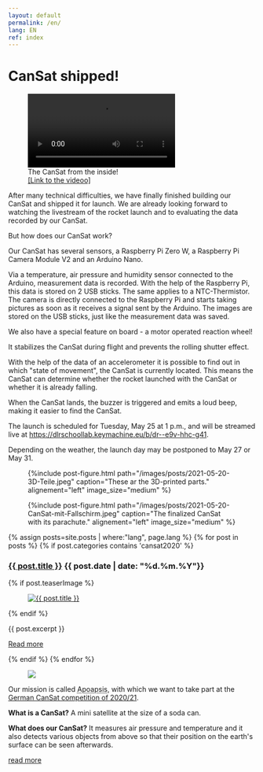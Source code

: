 ```yaml
---
layout: default
permalink: /en/
lang: EN
ref: index
---
```


# CanSat shipped!

<figure class="video medium">
  <video src="/images/posts/2021-05-20-CanSat-Innen.mp4" alt="Der CanSat von innen!" controls></video>
  <figcaption>
    The CanSat from the inside!<br />
    <a href="/images/posts/2021-05-20-CanSat-Innen.mp4">[Link to the videoo]</a>
  </figcaption>
</figure>

After many technical difficulties, we have finally finished building our CanSat and shipped it for launch. 
We are already looking forward to watching the livestream of the rocket launch and to evaluating the data recorded by our CanSat.

But how does our CanSat work?

Our CanSat has several sensors, a Raspberry Pi Zero W, a Raspberry Pi Camera Module V2 and an Arduino Nano. 

Via a temperature, air pressure and humidity sensor connected to the Arduino, measurement data is recorded. With the help of the Raspberry Pi, this data is stored on  2 USB sticks. The same applies to a NTC-Thermistor. 
The camera is directly connected to the Raspberry Pi and starts taking pictures as soon as it receives a signal sent by the Arduino. The images are stored on the USB sticks, just like the measurement data was saved.

We also have a special feature on board - a motor operated reaction wheel!

It stabilizes the CanSat during flight and prevents the rolling shutter effect.

With the help of the data of an accelerometer it is possible to find out in which "state of movement", the CanSat is currently located. This means the CanSat can determine whether the rocket launched with the CanSat or whether it is already falling.

When the CanSat lands, the buzzer is triggered and emits a loud beep, making it easier to find the CanSat.

The launch is scheduled for Tuesday, May 25 at 1 p.m., and will be streamed live at <a href="https://dlrschoollab.keymachine.eu/b/dr--e9v-hhc-g41" >https://dlrschoollab.keymachine.eu/b/dr--e9v-hhc-g41</a>.

Depending on the weather,  the launch day may be postponed to May 27 or May 31.

<figure class="center medium">
  {%include post-figure.html path="/images/posts/2021-05-20-3D-Teile.jpeg" caption="These ar the 3D-printed parts." alignement="left" image_size="medium" %}
</figure>

<figure class="center medium">
  {%include post-figure.html path="/images/posts/2021-05-20-CanSat-mit-Fallschirm.jpeg" caption="The finalized CanSat with its parachute." alignement="left" image_size="medium" %}
</figure>

<!---
<p>We are still looking for sponsors. If you are interested, <a href="mailto:{{ site.footer-links.email }}" target="_blank">we would be happy if you contact us.</a></p>
-->

{% assign posts=site.posts | where:"lang", page.lang %}
{% for post in posts %}
{% if post.categories contains 'cansat2020' %}
<article class="post clearfix">
  <h3><a href="{{ site.baseurl }}{{ post.url }}">{{ post.title }}</a> <span class="meta">{{ post.date | date: "%d.%m.%Y"}}</span></h3>

  {% if post.teaserImage %}
    <figure class="left">
      <a href="{{ post.url }}">
        <img src="{{ post.teaserImage }}" alt="{{ post.title }}" />
      </a>
    </figure>
  {% endif %}

  <div class="entry">
    {{ post.excerpt }}
  </div>

  <a href="{{ site.baseurl }}{{ post.url }}" class="read-more">Read more</a>
</article>
{% endif %}
{% endfor %}

<div class="page-banner side-figure">
  <figure class="medium">
    <img src="{{ site.baseurl }}/images/logo-1024x512.png" />
  </figure>
  <div>
    <p>Our mission is called <abbr title="Apoapsis is an astronomical term: It describes the furthest point of an orbit from the central mass.">Apoapsis</abbr>, with which we want to take part at the <a href="https://cansat.de" target="_blank">German CanSat competition of 2020/21</a>.</p>
    <p><strong>What is a CanSat?</strong> A mini satellite at the size of a soda can.</p><!--beverage can?-->
    <p><strong>What does our CanSat?</strong> It measures air pressure and temperature and it also detects various objects from above so that their position on the earth's surface can be seen afterwards.</p>
    <p><a href="{{ site.baseurl }}/en/about/" class="read-more">read more</a></p>
  </div>
</div>
